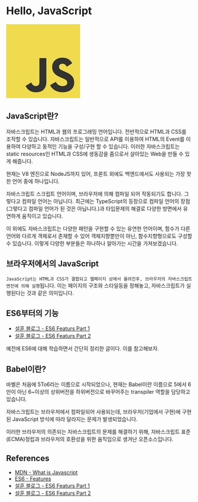 # Hello, JavaScript

<div class='image left'>
	<img src='images/js.jpeg' alt='Javascript'/>
</div>

## JavaScript란?

자바스크립트는 HTML과 웹의 프로그래밍 언어입니다. 전반적으로 HTML과 CSS를 조작할 수 있습니다.
자바스크립트는 일반적으로 API를 이용하여 HTML의 Event를 이용하여 다양하고 동적인 기능을 구성/구현 할 수 있습니다.
이러한 자바스크립트는 static resources인 HTML과 CSS에 생동감을 줌으로서 살아있는 Web을 만들 수 있게 해줍니다.

현재는 V8 엔진으로 NodeJS까지 있어, 프론트 외에도 백엔드에서도 사용되는 가장 핫한 언어 중에 하나입니다.

자바스크립트 스크립트 언어이며, 브라우저에 의해 컴파일 되어 작동되기도 합니다. 그렇다고 컴파일 언어는 아닙니다.
최근에는 TypeScript의 등장으로 컴파일 언어의 장점(그렇다고 컴파일 언어가 된 것은 아닙니다.)과 타입문제의 해결로 다양한 방면에서 유연하게 움직이고 있습니다.

이 외에도 자바스크립트는 다양한 패턴을 구현할 수 있는 유연한 언어이며, 함수가 다른 언어와 다르게 객체로서 존재할 수 있어 객체지향뿐만이 아닌, 함수지향형으로도 구성할 수 있습니다.
이렇게 다양한 부분들은 하나하나 알아가는 시간을 가져보겠습니다.

## 브라우저에서의 JavaScript
`JavaScript는 HTML과 CSS가 결합되고 웹페이지 상에서 올려진후, 브라우저의 자바스크립트 엔진에 의해 실행`됩니다.
이는 페이지의 구조와 스타일등을 정해놓고, 자바스크립트가 실행된다는 것과 같은 의미입니다.

## ES6부터의 기능
- [설훈 블로그 - ES6 Featurs Part 1](https://seolhun.github.io/JS-ES6-Featured1/)
- [설훈 블로그 - ES6 Featurs Part 2](https://seolhun.github.io/JS-ES6-Featured1/)

예전에 ES6에 대해 학습하면서 간단히 정리한 글이다. 이를 참고해보자.

## Babel이란?
바벨은 처음에 5To6라는 이름으로 시작되었으나, 현재는 Babel이란 이름으로 5에서 6만이 아닌 6~이상의 상위버전을 하위버전으로 바꾸어주는 transpiler 역할을 담당하고 있습니다.

자바스크립트는 브라우저에서 컴파일되어 사용되는데, 브라우저(기업에서 구현)에 구현된 JavaScript 방식에 따라 달라지는 문제가 발생되었습니다.

이러한 브라우저의 의존되는 자바스크립트의 문제를 해결하기 위해, 자바스크립트 표준(ECMA)정립과 브라우저의 호환성을 위한 움직임으로 생겨난 오픈소스입니다.



## References
- [MDN - What is Javascript](https://developer.mozilla.org/ko/docs/Learn/JavaScript/First_steps/What_is_JavaScript)
- [ES6 - Features](http://es6-features.org/#Constants)
- [설훈 블로그 - ES6 Featurs Part 1](https://seolhun.github.io/JS-ES6-Featured1/)
- [설훈 블로그 - ES6 Featurs Part 2](https://seolhun.github.io/JS-ES6-Featured1/)
